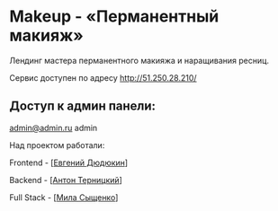 # Makeup - «Перманентный макияж»
Лендинг мастера перманентного макияжа и наращивания ресниц.

Сервис доступен по адресу http://51.250.28.210/

## Доступ к админ панели:
  admin@admin.ru
  admin

Над проектом работали:

Frontend - [[Евгений Дюдюкин](https://github.com/Dyudyukin)]

Backend - [[Антон Терницкий](https://github.com/A60874022)]

Full Stack - [[Мила Сыщенко](https://github.com/MilaSys)]
